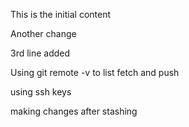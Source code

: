This is the initial content

Another change

3rd line added

Using git remote -v to list fetch and push

using ssh keys

making changes after stashing
